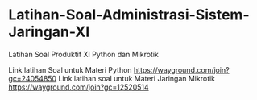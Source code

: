 # Latihan-Soal-Administrasi-Sistem-Jaringan-XI
Latihan Soal Produktif XI Python dan Mikrotik

Link latihan Soal untuk Materi Python
https://wayground.com/join?gc=24054850
Link latihan soal untuk Materi Jaringan Mikrotik
https://wayground.com/join?gc=12520514

